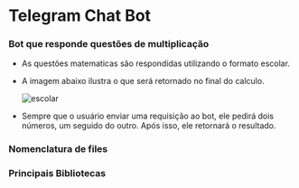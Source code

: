 # Telegram Chat Bot
### Bot que responde questões de multiplicação

- As questões matematicas são respondidas utilizando o formato escolar.
- A imagem abaixo ilustra o que será retornado no final do calculo.

     ![escolar](https://static.escolakids.uol.com.br/2019/04/multiplicacao-tradicional.jpg)

- Sempre que o usuário enviar uma requisição ao bot, ele pedirá
dois números, um seguido do outro. Após isso, ele retornará o resultado.

### Nomenclatura de files
### Principais Bibliotecas
